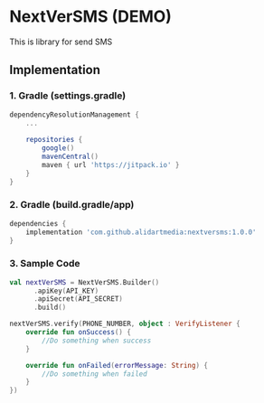 # NextVerSMS (DEMO)
This is library for send SMS

## Implementation
### 1. Gradle (settings.gradle)

```groovy
dependencyResolutionManagement {
    ...
    
    repositories {
        google()
        mavenCentral()
        maven { url 'https://jitpack.io' }
    }
}
```

### 2. Gradle (build.gradle/app)

```groovy
dependencies {
    implementation 'com.github.alidartmedia:nextversms:1.0.0'
}
```

### 3. Sample Code

```kotlin
val nextVerSMS = NextVerSMS.Builder()
      .apiKey(API_KEY)
      .apiSecret(API_SECRET)
      .build()
```

```kotlin
nextVerSMS.verify(PHONE_NUMBER, object : VerifyListener {
    override fun onSuccess() {
        //Do something when success
    }

    override fun onFailed(errorMessage: String) {
        //Do something when failed
    }
})
```
